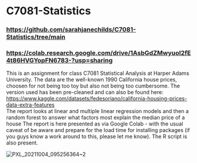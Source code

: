 # C7081-Statistics
### https://github.com/sarahjanechilds/C7081-Statistics/tree/main
### https://colab.research.google.com/drive/1AsbGdZMwyuoI2fE4t86HVGYopFN6783-?usp=sharing
This is an assignment for class C7081 Statistical Analysis at Harper Adams University. 
The data are the well-known 1990 California house prices, choosen for not being too toy but also not being too cumbersome. The version used has been pre-cleaned and can also be found here: https://www.kaggle.com/datasets/fedesoriano/california-housing-prices-data-extra-features  
The report looks at linear and multiple linear regression models and then a random forest to answer what factors most explain the median price of a house 
The report is here presented as via Google Colab - with the usual caveat of be aware and prepare for the load time for installing packages (if you guys know a work around to this, please let me know). The R script is also present.

![PXL_20211004_095256364~2](https://github.com/user-attachments/assets/b1a0fac4-f133-4872-8884-4b4664aa82e7)
